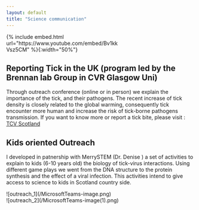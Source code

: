 ```yaml
---
layout: default
title: "Science communication"
---
```

<div style="width: 60%; height: 60%">
{% include embed.html url="https://www.youtube.com/embed/Bv1kkVsz5CM" %}{:width="50%"}
</div>

## Reporting Tick in the UK (program led by the Brennan lab Group in CVR Glasgow Uni)
Through outreach conference (online or in person) we explain the importance of the tick, and their pathogens.
The recent increase of tick density is closely related to the global warming, 
consequently tick encounter more human and increase the risk of tick-borne pathogens transmission.
If you want to know more or report a tick bite, please visit : [TCV Scotland]("https://www.tcv.org.uk/scotland/what-makes-viruses-tick") 
## Kids oriented Outreach

I developed in patnership with MerrySTEM (Dr. Denise ) a set of activities to explain to kids (6-10 years old) the biology of tick-virus interactions.
Using different game plays we went from the DNA structure to the protein synthesis and the effect of a viral infection.
This activities intend to give access to science to kids in Scotland country side.

<div style="width: 60%; height: 60%">
![outreach_1](/MicrosoftTeams-image.png)
</div>

<div style="width: 60%; height: 60%">
![outreach_2](/MicrosoftTeams-image(1).png)
</div>

                          

